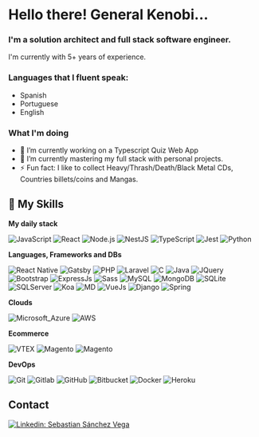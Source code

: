 # Hello there! General Kenobi...

### I'm a solution architect and full stack software engineer.

I'm currently with 5+ years of experience.

### Languages that I fluent speak:
- Spanish 
- Portuguese
- English

### What I'm doing

- 🔭 I’m currently working on a Typescript Quiz Web App
- 🌱 I’m currently mastering my full stack with personal projects.
- ⚡ Fun fact: I like to collect Heavy/Thrash/Death/Black Metal CDs, Countries billets/coins and Mangas.

## 🚀 My Skills

**My daily stack**

  ![JavaScript](https://img.shields.io/badge/-JavaScript-333333?style=flat&logo=javascript)
  ![React](https://img.shields.io/badge/-React-333333?style=flat&logo=react)
  ![Node.js](https://img.shields.io/badge/Nestjs-333333?style=flat&logo=nestjs)
  ![NestJS](https://img.shields.io/badge/Node.js-333333?style=flat&logo=node.js)
  ![TypeScript](https://img.shields.io/badge/TypeScript-333333?style=flat&logo=typescript)
  ![Jest](https://img.shields.io/badge/-Jest-333333?style=flat&logo=jest)
  ![Python](https://img.shields.io/badge/Python-333?style=flat&logo=python&logoColor=ffdd54)
  
  
**Languages, Frameworks and DBs**

  ![React Native](https://img.shields.io/badge/-React%20Native-333333?style=flat&logo=react)
  ![Gatsby](https://img.shields.io/badge/Gatsby-333?style=flat&logo=gatsby)
  ![PHP](https://img.shields.io/badge/PHP-333333?style=flat&logo=php)
  ![Laravel](https://img.shields.io/badge/Laravel-333?style=flat&logo=laravel)
  ![C](https://img.shields.io/badge/-C-333333?style=flat&logo=C%2B%2B&logoColor=00599C)
  ![Java](https://img.shields.io/badge/-Java-333333?style=flat&logo=openjdk)
  ![JQuery](https://img.shields.io/badge/jQuery-333?style=flat&logo=jquery)
  ![Bootstrap](https://img.shields.io/badge/Bootstrap-333?style=flat&logo=bootstrap)
  ![ExpressJs](https://img.shields.io/badge/Express.js-333?style=flat)
  ![Sass](https://img.shields.io/badge/Sass-333?style=flat&logo=sass)
  ![MySQL](https://img.shields.io/badge/-MySQL-333333?style=flat&logo=mysql)
  ![MongoDB](https://img.shields.io/badge/MongoDB-333333?style=flat&logo=mongodb)
  ![SQLite](https://img.shields.io/badge/SQLite-333?style=flat&logo=sqlite)
  ![SQLServer](https://img.shields.io/badge/Microsoft_SQL_Server-333?style=flat&logo=microsoft-sql-server)
  ![Koa](https://img.shields.io/badge/KoaJs-333?style=flat)
  ![MD](https://img.shields.io/badge/Markdown-333?style=flat&logo=markdown)
  ![VueJs](https://img.shields.io/badge/Vue.js-333?style=flat&logo=vuedotjs)
  ![Django](https://img.shields.io/badge/Django-333?style=flat&logo=django)
  ![Spring](https://img.shields.io/badge/Spring-333?style=flat&logo=spring)
  
  

**Clouds**

![Microsoft_Azure](https://img.shields.io/badge/Microsoft_Azure-333?style=flat&logo=microsoft-azure)
![AWS](https://img.shields.io/badge/Amazon_AWS-333?style=flat&logo=amazonaws)


**Ecommerce**

![VTEX](https://img.shields.io/badge/VTEX-333?style=flat&logo=vtex)
![Magento](https://img.shields.io/badge/Mirakl-333?style=flat&logo=mirakl)
![Magento](https://img.shields.io/badge/Magento-333?style=flat&logo=magento)

**DevOps**

  ![Git](https://img.shields.io/badge/-Git-333333?style=flat&logo=git)
  ![Gitlab](https://img.shields.io/badge/-Gitlab-333333?style=flat&logo=gitlab)
  ![GitHub](https://img.shields.io/badge/-GitHub-333333?style=flat&logo=github)
  ![Bitbucket](https://img.shields.io/badge/-Bitbucket-333333?style=flat&logo=bitbucket)
  ![Docker](https://img.shields.io/badge/-Docker-333333?style=flat&logo=docker)
  ![Heroku](https://img.shields.io/badge/Heroku-333?style=flat&logo=heroku)
  

## Contact

[![Linkedin: Sebastian Sánchez Vega](https://img.shields.io/badge/-LinkedIn-blue?style=flat-square&logo=Linkedin&logoColor=white&link=https://www.linkedin.com/in/sebastian-s%C3%A1nchez-vega/)](https://www.linkedin.com/in/sebastian-s%C3%A1nchez-vega/)

